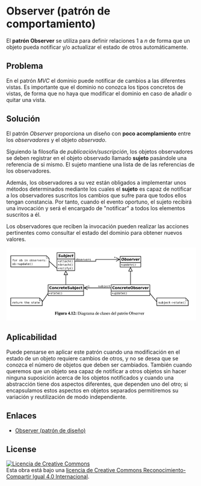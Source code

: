 # Observer (patrón de comportamiento)


El **patrón Observer** se utiliza para definir relaciones 1 a *n* de forma que un objeto pueda notificar y/o actualizar el estado de otros automáticamente.

## Problema

En el patrón *MVC* el dominio puede notificar de cambios a las diferentes vistas. Es importante que el dominio no conozca
los tipos concretos de vistas, de forma que no haya que modificar el dominio en caso de añadir o quitar una vista.

## Solución

El patrón *Observer* proporciona un diseño con **poco acomplamiento** entre los *observadores* y el objeto *observado*.

Siguiendo la filosofía de *publicación/suscripción*, los objetos observadores se deben registrar en el objeto observado
llamado **sujeto** pasándole una referencia de si mismo. El sujeto mantiene una lista de de las referencias de los observadores.

Además, los observadores a su vez están obligados a implementar unos métodos determinados mediante los cuales el **sujeto** es capaz
de notificar a los observadores suscritos los cambios que sufre para que todos ellos tengan constancia. Por tanto, cuando el evento oportuno, el sujeto recibirá una invocación y será el encargado de "notificar" a todos los elementos suscritos a él.

Los observadores que reciben la invocación pueden realizar las acciones pertinentes como consultar el estado del dominio para obtener nuevos valores.

![Observer](example/imgs/Observer.png)

## Aplicabilidad

Puede pensarse en aplicar este patrón cuando una modificación en el estado de un objeto requiere cambios de otros, y no se desea que se conozca el número de objetos que deben ser cambiados. También cuando queremos que un objeto sea capaz de notificar a otros objetos sin hacer ninguna suposición acerca de los objetos notificados y cuando una abstracción tiene dos aspectos diferentes, que dependen uno del otro; si encapsulamos estos aspectos en objetos separados permitiremos su variación y reutilización de modo independiente.

## Enlaces

* [Observer (patrón de diseño)](https://es.wikipedia.org/wiki/Observer_%28patr%C3%B3n_de_dise%C3%B1o%29)

## License

[![Licencia de Creative Commons](https://i.creativecommons.org/l/by-sa/4.0/80x15.png)](http://creativecommons.org/licenses/by-sa/4.0/)  
Esta obra está bajo una [licencia de Creative Commons Reconocimiento-Compartir Igual 4.0 Internacional](http://creativecommons.org/licenses/by-sa/4.0/).
